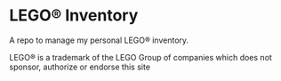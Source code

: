 # LEGO® Inventory

A repo to manage my personal LEGO® inventory.

LEGO® is a trademark of the LEGO Group of companies which does not sponsor, authorize or endorse this site
